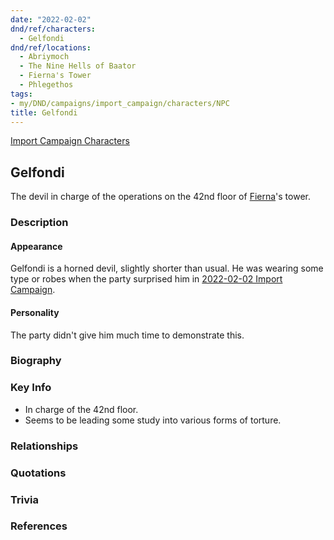 ```yaml
---
date: "2022-02-02"
dnd/ref/characters:
  - Gelfondi
dnd/ref/locations:
  - Abriymoch
  - The Nine Hells of Baator
  - Fierna's Tower
  - Phlegethos
tags:
- my/DND/campaigns/import_campaign/characters/NPC
title: Gelfondi
---
```



[Import Campaign Characters](/dnd/characters/)

## Gelfondi

The devil in charge of the operations on the 42nd floor of [Fierna](/dnd/npcs/fierna)'s tower.

### Description

#### Appearance

Gelfondi is a horned devil, slightly shorter than usual. He was wearing some type or robes when the party surprised him in [2022-02-02 Import Campaign](/dnd/posts/2022-02-02).

#### Personality

The party didn't give him much time to demonstrate this.

### Biography

### Key Info

- In charge of the 42nd floor.
- Seems to be leading some study into various forms of torture.

### Relationships

### Quotations

### Trivia

### References
